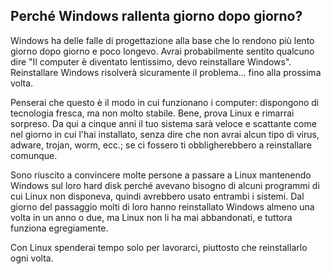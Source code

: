<?php require("../../entete.php"); ?> <?php require("../../base.php"); ?>

<div id="corps">

<h2>Perché Windows rallenta giorno dopo giorno?</h2>

<p>Windows ha delle falle di progettazione alla base che lo 
rendono più lento giorno dopo giorno e poco longevo. Avrai 
probabilmente sentito qualcuno dire "Il computer è diventato 
lentissimo, devo reinstallare Windows". Reinstallare Windows 
risolverà sicuramente il problema... fino alla prossima volta.</p>

<p>Penserai che questo è il modo in cui funzionano i computer: 
dispongono di tecnologia fresca, ma non molto stabile. Bene, prova 
Linux e rimarrai sorpreso. Da qui a cinque anni il tuo sistema sarà 
veloce e scattante come nel giorno in cui l'hai installato, senza dire 
che non avrai alcun tipo di virus, adware, trojan, worm, ecc.; se ci 
fossero ti obbligherebbero a reinstallare comunque.</p>

<p>Sono riuscito a convincere molte persone a passare a Linux 
mantenendo Windows sul loro hard disk perché avevano bisogno di 
alcuni programmi di cui Linux non disponeva, quindi avrebbero  
usato entrambi i sistemi. Dal giorno del passaggio molti di 
loro hanno reinstallato Windows almeno una volta in un anno 
o due, ma Linux non li ha mai abbandonati, e tuttora funziona 
egregiamente.</p>

<p>Con Linux spenderai tempo solo per lavorarci, piuttosto che 
reinstallarlo ogni volta.</p>

</div>
</body>
</html>

